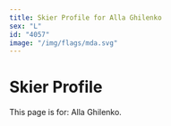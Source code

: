 ```yaml
---
title: Skier Profile for Alla Ghilenko
sex: "L"
id: "4057"
image: "/img/flags/mda.svg" 
---
```


# Skier Profile

This page is for: Alla Ghilenko.
    